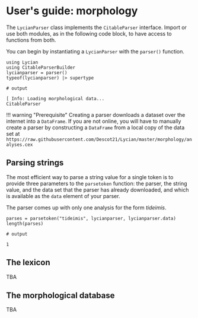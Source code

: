 # User's guide: morphology

The `LycianParser` class implements the `CitableParser` interface. Import or use both modules, as in the following code block, to have access to functions from both.

You can begin by instantiating a `LycianParser` with the `parser()` function.


```jldoctest parse
using Lycian
using CitableParserBuilder
lycianparser = parser()
typeof(lycianparser) |> supertype

# output

[ Info: Loading morphological data...
CitableParser
```

!!! warning "Prerequisite"
    Creating a parser downloads a dataset over the internet into a `DataFrame`.  If you are not online, you will have to manually create a parser by constructing a `DataFrame` from a local copy of the data set at `https://raw.githubusercontent.com/Descot21/Lycian/master/morphology/analyses.cex`
    
    


## Parsing strings

The most efficient way to parse a string value for a single token is to provide three parameters to the `parsetoken` function: the parser, the string value, and the data set that the parser has already downloaded, and which is available as the `data` element of your parser.

The parser comes up with only one analysis for the form *tideimis*.

```jldoctest parse
parses = parsetoken("tideimis", lycianparser, lycianparser.data)
length(parses)

# output

1
```

## The lexicon

TBA

## The morphological database

TBA